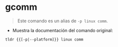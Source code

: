 # gcomm

> Este comando es un alias de `-p linux comm`.

- Muestra la documentación del comando original:

`tldr {{[-p|--platform]}} linux comm`
